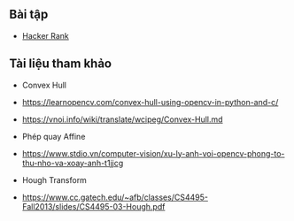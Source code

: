 ## Bài tập
- [Hacker Rank](https://www.hackerrank.com/contests/geometric-algorithms/challenges?fbclid=IwAR1mlZM7jfuwte87lWqpjglkOzSttl8LyPRaUFbQeWX4oxwFxjMUXpTAJto)
## Tài liệu tham khảo

* Convex Hull

*  https://learnopencv.com/convex-hull-using-opencv-in-python-and-c/

-  https://vnoi.info/wiki/translate/wcipeg/Convex-Hull.md

*  Phép quay Affine

- https://www.stdio.vn/computer-vision/xu-ly-anh-voi-opencv-phong-to-thu-nho-va-xoay-anh-t1jjcg

* Hough Transform

- https://www.cc.gatech.edu/~afb/classes/CS4495-Fall2013/slides/CS4495-03-Hough.pdf
